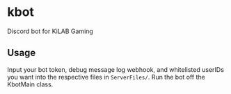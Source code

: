 # kbot
Discord bot for KiLAB Gaming

## Usage
Input your bot token, debug message log webhook, and whitelisted userIDs you want into the respective files in `ServerFiles/`.
Run the bot off the KbotMain class.
